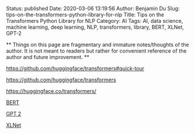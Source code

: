 Status: published
Date: 2020-03-06 13:19:56
Author: Benjamin Du
Slug: tips-on-the-transformers-python-library-for-nlp
Title: Tips on the Transformers Python Library for NLP
Category: AI
Tags: AI, data science, machine learning, deep learning, NLP, transformers, library, BERT, XLNet, GPT-2

**
Things on this page are fragmentary and immature notes/thoughts of the author.
It is not meant to readers but rather for convenient reference of the author and future improvement.
**

https://github.com/huggingface/transformers#quick-tour


https://github.com/huggingface/transformers

https://huggingface.co/transformers/


[BERT](https://huggingface.co/transformers/model_doc/bert.html)

[GPT 2](https://huggingface.co/transformers/model_doc/gpt2.html)

[XLNet](https://huggingface.co/transformers/model_doc/xlnet.html)
